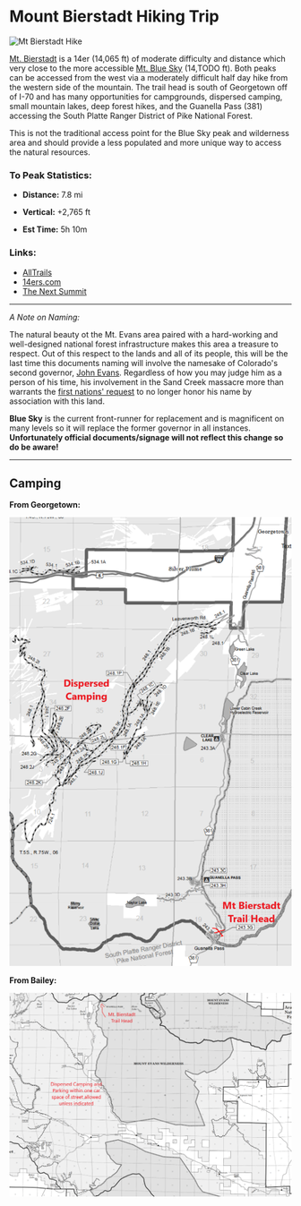 
# Mount Bierstadt Hiking Trip

![Mt Bierstadt Hike](https://thenextsummit.org/wp-content/uploads/2020/06/Copy-of-Copy-of-Copy-of-CLIMBING-LA-PLATA-PEAK-8.png)

[Mt. Bierstadt](https://goo.gl/maps/Vn9ykUGWyS393eeM6) is a 14er (14,065 ft) of moderate
difficulty and distance which very close to the more accessible [Mt. Blue Sky](Link) (14,TODO ft).
Both peaks can be accessed from the west via a moderately difficult half day hike from the
western side of the mountain. The trail head is south of Georgetown off of I-70 and has
many opportunities for campgrounds, dispersed camping, small mountain lakes, deep forest hikes,
and the Guanella Pass (381) accessing the South Platte Ranger District of Pike National Forest. 

This is not the traditional access point for the Blue Sky peak and wilderness area and should
provide a less populated and more unique way to access the natural resources. 

### To Peak Statistics:

- **Distance:** 7.8 mi

- **Vertical:** +2,765 ft

- **Est Time:** 5h 10m

### Links:

- [AllTrails](TODO)
- [14ers.com](https://www.14ers.com/route.php?route=bier1)
- [The Next Summit](https://thenextsummit.org/14ers-in-colorado/hiking-mount-bierstadt/)

----

_A Note on Naming:_

The natural beauty ot the Mt. Evans area paired with a hard-working and well-designed national
forest infrastructure makes this area a treasure to respect. Out of this respect to the lands and
all of its people, this will be the last time this documents naming will involve the namesake of
Colorado's second governor, [John Evans](https://en.wikipedia.org/wiki/John_Evans_(Colorado_governor)).
Regardless of how you may judge him as a person of his time, his involvement in the Sand Creek massacre
more than warrants the [first nations' request](https://www.rmpbs.org/blogs/news/mount-evans-renaming-mount-blue-sky/)
to no longer honor his name by association with this land.

**Blue Sky** is the current front-runner for replacement and is magnificent on many levels so it will
replace the former governor in all instances. **Unfortunately official documents/signage will not
reflect this change so do be aware!**

----

## Camping

**From Georgetown:**

![MVUM Map](./maps/mt-bierstadt-mvum.png)

**From Bailey:**

![MVUM Map](./maps/blue-sky-wilderness-south-mvum.png)
